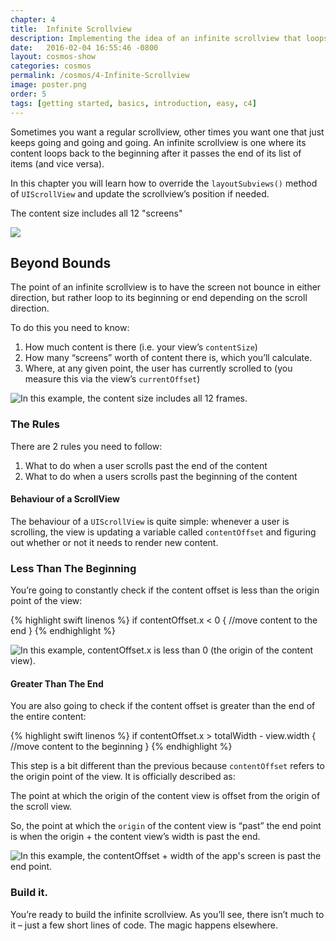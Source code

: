 ```yaml
---
chapter: 4
title:  Infinite Scrollview
description: Implementing the idea of an infinite scrollview that loops around rather than stopping at the end.
date:   2016-02-04 16:55:46 -0800
layout: cosmos-show
categories: cosmos
permalink: /cosmos/4-Infinite-Scrollview
image: poster.png
order: 5
tags: [getting started, basics, introduction, easy, c4]
---
```


Sometimes you want a regular scrollview, other times you want one that just keeps going and going and going. An infinite scrollview is one where its content loops back to the beginning after it passes the end of its list of items (and vice versa).

In this chapter you will learn how to override the `layoutSubviews()` method of `UIScrollView` and update the scrollview’s position if needed.

The content size includes all 12 "screens"

![](01.gif)

## Beyond Bounds

The point of an infinite scrollview is to have the screen not bounce in either direction, but rather loop to its beginning or end depending on the scroll direction.

To do this you need to know:

1. How much content is there (i.e. your view’s `contentSize`)
2. How many “screens” worth of content there is, which you’ll calculate.
3. Where, at any given point, the user has currently scrolled to (you measure this via the view’s `currentOffset`)

![In this example, the content size includes all 12 frames.](02.png)

### The Rules

There are 2 rules you need to follow:

1. What to do when a user scrolls past the end of the content
2. What to do when a users scrolls past the beginning of the content

#### Behaviour of a ScrollView

The behaviour of a `UIScrollView` is quite simple: whenever a user is scrolling, the view is updating a variable called `contentOffset` and figuring out whether or not it needs to render new content.

### Less Than The Beginning

You’re going to constantly check if the content offset is less than the origin point of the view:

{% highlight swift linenos %}
if contentOffset.x < 0 {
	//move content to the end 
}
{% endhighlight %}
                
![In this example, contentOffset.x is less than 0 (the origin of the content view).](03.png)

#### Greater Than The End

You are also going to check if the content offset is greater than the end of the entire content:

{% highlight swift linenos %}
if contentOffset.x > totalWidth - view.width {
	//move content to the beginning
}
{% endhighlight %}
                
This step is a bit different than the previous because `contentOffset` refers to the origin point of the view. It is officially described as:

The point at which the origin of the content view is offset from the origin of the scroll view.

So, the point at which the `origin` of the content view is “past” the end point is when the origin + the content view’s width is past the end.

![In this example, the contentOffset + width of the app's screen is past the end point.](04.png)

### Build it.

You’re ready to build the infinite scrollview. As you’ll see, there isn’t much to it – just a few short lines of code. The magic happens elsewhere.